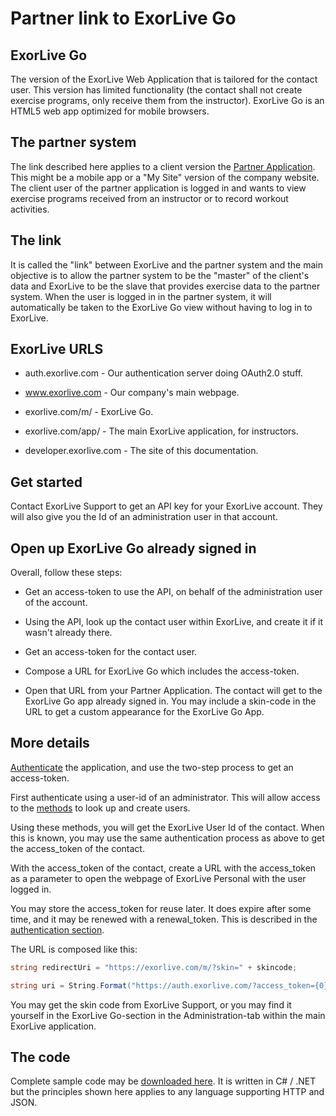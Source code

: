 # Partner link to ExorLive Go

## ExorLive Go

The version of the ExorLive Web Application that is tailored for the contact user. This version has limited functionality (the contact shall not create exercise programs, only receive them from the instructor). ExorLive Go is an HTML5 web app optimized for mobile browsers.

## The partner system

The link described here applies to a client version the [Partner Application](). This might be a mobile app or a "My Site" version of the company website. The client user of the partner application is logged in and wants to view exercise programs received from an instructor or to record workout activities.

## The link

It is called the "link" between ExorLive and the partner system and the main objective is to allow the partner system to be the "master" of the client's data and ExorLive to be the slave that provides exercise data to the partner system. When the user is logged in in the partner system, it will automatically be taken to the ExorLive Go view without having to log in to ExorLive.

## ExorLive URLS

- auth.exorlive.com - Our authentication server doing OAuth2.0 stuff.

- www.exorlive.com - Our company's main webpage.

- exorlive.com/m/ - ExorLive Go.

- exorlive.com/app/ - The main ExorLive application, for instructors.

- developer.exorlive.com - The site of this documentation.

## Get started

Contact ExorLive Support to get an API key for your ExorLive account. They will also give you the Id of an administration user in that account.

## Open up ExorLive Go already signed in
Overall, follow these steps:

- Get an access-token to use the API, on behalf of the administration user of the account.

- Using the API, look up the contact user within ExorLive, and create it if it wasn't already there.

- Get an access-token for the contact user.

- Compose a URL for ExorLive Go which includes the access-token.

- Open that URL from your Partner Application. The contact will get to the ExorLive Go app already signed in. You may include a skin-code in the URL to get a custom appearance for the ExorLive Go App.

## More details

[Authenticate](/authentication.md) the application, and use the two-step process to get an access-token.

First authenticate using a user-id of an administrator. This will allow access to the [methods](/methods.md) to look up and create users.

Using these methods, you will get the ExorLive User Id of the contact. When this is known, you may use the same authentication process as above to get the access_token of the contact.

With the access_token of the contact, create a URL with the access_token as a parameter to open the webpage of ExorLive Personal with the user logged in.

You may store the access_token for reuse later. It does expire after some time, and it may be renewed with a renewal_token. This is described in the [authentication section](/authentication.md).

The URL is composed like this:

```c#
string redirectUri = "https://exorlive.com/m/?skin=" + skincode;

string uri = String.Format("https://auth.exorlive.com/?access_token={0}&redirect={1}", accessToken, HttpUtility.UrlEncode(redirecturi));
```

You may get the skin code from ExorLive Support, or you may find it yourself in the ExorLive Go-section in the Administration-tab within the main ExorLive application.

## The code

Complete sample code may be [downloaded here](/SampleNativeAppToPersonal.zip).
It is written in C# / .NET but the principles shown here applies to any language supporting HTTP and JSON.
